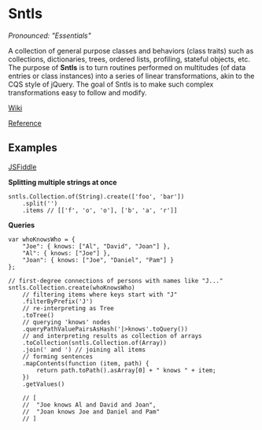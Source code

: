 Sntls
=====

*Pronounced: "Essentials"*

A collection of general purpose classes and behaviors (class traits) such as collections, dictionaries, trees, ordered lists, profiling, stateful objects, etc. The purpose of **Sntls** is to turn routines performed on multitudes (of data entries or class instances) into a series of linear transformations, akin to the CQS style of jQuery. The goal of Sntls is to make such complex transformations easy to follow and modify.

[Wiki](https://github.com/danstocker/sntls/wiki)

[Reference](http://danstocker.github.io/sntls/)

Examples
--------

[JSFiddle](http://jsfiddle.net/danstocker/EmeEU/)

**Splitting multiple strings at once**

    sntls.Collection.of(String).create(['foo', 'bar'])
        .split('')
        .items // [['f', 'o', 'o'], ['b', 'a', 'r']]

**Queries**

    var whoKnowsWho = {
        "Joe": { knows: ["Al", "David", "Joan"] },
        "Al": { knows: ["Joe"] },
        "Joan": { knows: ["Joe", "Daniel", "Pam"] }
    };

    // first-degree connections of persons with names like "J..."
    sntls.Collection.create(whoKnowsWho)
        // filtering items where keys start with "J"
        .filterByPrefix('J')
        // re-interpreting as Tree
        .toTree()
        // querying 'knows' nodes
        .queryPathValuePairsAsHash('|>knows'.toQuery())
        // and interpreting results as collection of arrays
        .toCollection(sntls.Collection.of(Array))
        .join(' and ') // joining all items
        // forming sentences
        .mapContents(function (item, path) {
            return path.toPath().asArray[0] + " knows " + item;
        })
        .getValues()

        // [
        //  "Joe knows Al and David and Joan",
        //  "Joan knows Joe and Daniel and Pam"
        // ]
